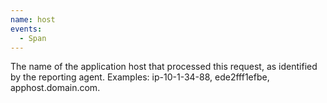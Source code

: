 ```yaml
---
name: host
events:
  - Span
---
```


The name of the application host that processed this request, as identified by the reporting agent. Examples: ip-10-1-34-88, ede2fff1efbe, apphost.domain.com.